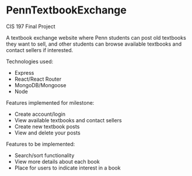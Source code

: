 # PennTextbookExchange
CIS 197 Final Project

A textbook exchange website where Penn students can post old textbooks they want to sell, and other students can browse available textbooks and contact sellers if interested.

Technologies used:
 - Express
 - React/React Router
 - MongoDB/Mongoose
 - Node

Features implemented for milestone:
 - Create account/login
 - View available textbooks and contact sellers
 - Create new textbook posts
 - View and delete your posts
 
Features to be implemented:
 - Search/sort functionality
 - View more details about each book
 - Place for users to indicate interest in a book
